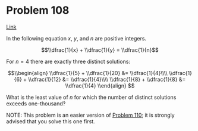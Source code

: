 # Problem 108

[Link](https://projecteuler.net/problem=108)

In the following equation $x$, $y$, and $n$ are positive integers.

$$\\dfrac{1}{x} + \\dfrac{1}{y} = \\dfrac{1}{n}$$

For $n = 4$ there are exactly three distinct solutions:

$$\\begin{align} \\dfrac{1}{5} + \\dfrac{1}{20} &= \\dfrac{1}{4}\\\\ \\dfrac{1}{6} + \\dfrac{1}{12} &= \\dfrac{1}{4}\\\\ \\dfrac{1}{8} + \\dfrac{1}{8} &= \\dfrac{1}{4} \\end{align} $$

What is the least value of $n$ for which the number of distinct solutions exceeds one-thousand?

NOTE: This problem is an easier version of [Problem 110](problem=110); it is strongly advised that you solve this one first.
